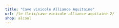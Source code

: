```yaml
---
title: "Cave vinicole Alliance Aquitaine"
url: /le-fleix/cave-vinicole-alliance-aquitaine-2/
shop: alcool
---
```

